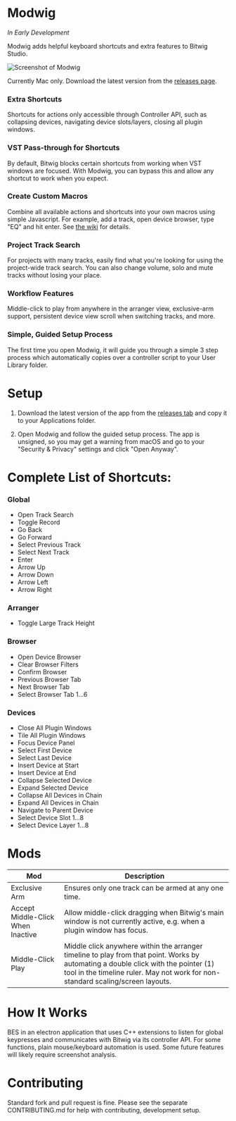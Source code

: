 # Modwig 

_In Early Development_

Modwig adds helpful keyboard shortcuts and extra features to Bitwig Studio. 

![Screenshot of Modwig](https://github.com/andyshand/modwig/raw/master/github/screenshots/screenshot.png)

Currently Mac only. Download the latest version from the [releases page](https://github.com/andyshand/modwig/releases).

### Extra Shortcuts 

Shortcuts for actions only accessible through Controller API, such as collapsing devices, navigating device slots/layers, closing all plugin windows.

### VST Pass-through for Shortcuts

By default, Bitwig blocks certain shortcuts from working when VST windows are focused. With Modwig, you can bypass this and allow any shortcut to work when you expect.

### Create Custom Macros

Combine all available actions and shortcuts into your own macros using simple Javascript. For example, add a track, open device browser, type "EQ" and hit enter. See [the wiki](https://github.com/andyshand/modwig/wiki/Creating-a-Custom-Mod#running-other-actions-macros) for details.

### Project Track Search

For projects with many tracks, easily find what you're looking for using the project-wide track search. You can also change volume, solo and mute tracks without losing your place.

### Workflow Features

Middle-click to play from anywhere in the arranger view, exclusive-arm support, persistent device view scroll when switching tracks, and more. 

### Simple, Guided Setup Process

The first time you open Modwig, it will guide you through a simple 3 step process which automatically copies over a controller script to your User Library folder.

# Setup

1. Download the latest version of the app from the [releases tab](https://github.com/andyshand/modwig/releases) and copy it to your Applications folder.

2. Open Modwig and follow the guided setup process. The app is unsigned, so you may get a warning from macOS and go to your "Security & Privacy" settings and click "Open Anyway".

# Complete List of Shortcuts:

### Global

- Open Track Search
- Toggle Record
- Go Back
- Go Forward
- Select Previous Track
- Select Next Track
- Enter
- Arrow Up
- Arrow Down
- Arrow Left
- Arrow Right

### Arranger

- Toggle Large Track Height

### Browser

- Open Device Browser
- Clear Browser Filters
- Confirm Browser
- Previous Browser Tab
- Next Browser Tab
- Select Browser Tab 1...6

### Devices

- Close All Plugin Windows
- Tile All Plugin Windows
- Focus Device Panel
- Select First Device
- Select Last Device
- Insert Device at Start
- Insert Device at End
- Collapse Selected Device
- Expand Selected Device
- Collapse All Devices in Chain
- Expand All Devices in Chain
- Navigate to Parent Device
- Select Device Slot 1...8
- Select Device Layer 1...8

# Mods

| Mod                               | Description                                                                                                                                                                                                           |
|-----------------------------------|-----------------------------------------------------------------------------------------------------------------------------------------------------------------------------------------------------------------------|
| Exclusive Arm                     | Ensures only one track can be armed at any one time.                                                                                                                                                                  |
| Accept Middle-Click When Inactive | Allow middle-click dragging when Bitwig's main window is not currently active, e.g. when a plugin window has focus.                                                                                                   |
| Middle-Click Play                 | Middle click anywhere within the arranger timeline to play from that point. Works by automating a double click with the pointer (1) tool in the timeline ruler. May not work for non-standard scaling/screen layouts. |


# How It Works

BES in an electron application that uses C++ extensions to listen for global keypresses and communicates with Bitwig via its controller API. For some functions, plain mouse/keyboard automation is used. Some future features will likely require screenshot analysis.

# Contributing

Standard fork and pull request is fine. Please see the separate CONTRIBUTING.md for help with contributing, development setup.
